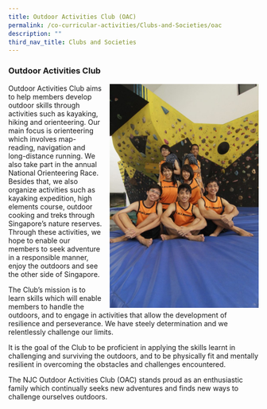 ```yaml
---
title: Outdoor Activities Club (OAC)
permalink: /co-curricular-activities/Clubs-and-Societies/oac
description: ""
third_nav_title: Clubs and Societies
---
```

### Outdoor Activities Club

<img src="/images/OAC1.png" style="width:300px;height:450px;margin-left:15px;" align = "right"> Outdoor Activities Club aims to help members develop outdoor skills through activities such as kayaking, hiking and orienteering. Our main focus is orienteering which involves map-reading, navigation and long-distance running. We also take part in the annual National Orienteering Race. Besides that, we also organize activities such as kayaking expedition, high elements course, outdoor cooking and treks through Singapore’s nature reserves. Through these activities, we hope to enable our members to seek adventure in a responsible manner, enjoy the outdoors and see the other side of Singapore.

The Club’s mission is to learn skills which will enable members to handle the outdoors, and to engage in activities that allow the development of resilience and perseverance. We have steely determination and we relentlessly challenge our limits.

It is the goal of the Club to be proficient in applying the skills learnt in challenging and surviving the outdoors, and to be physically fit and mentally resilient in overcoming the obstacles and challenges encountered.

The NJC Outdoor Activities Club (OAC) stands proud as an enthusiastic family which continually seeks new adventures and finds new ways to challenge ourselves outdoors.